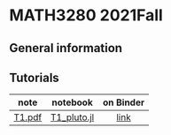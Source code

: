 # MATH3280 2021Fall

## General information

## Tutorials
| note | notebook | on Binder |
| :---: | :--: | :--: |
| [T1.pdf](./tutorials/T1/) | [T1_pluto.jl](./tutorials/T1/T1_pluto.jl) | [link](/)|
